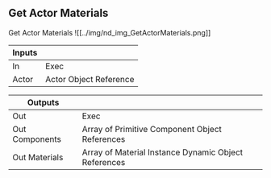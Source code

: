 ## Get Actor Materials
Get Actor Materials
![[../img/nd_img_GetActorMaterials.png]]

|Inputs||
|--|--|
| In | Exec |
| Actor | Actor Object Reference |

|Outputs||
|--|--|
| Out | Exec |
| Out Components | Array of Primitive Component Object References |
| Out Materials | Array of Material Instance Dynamic Object References |
